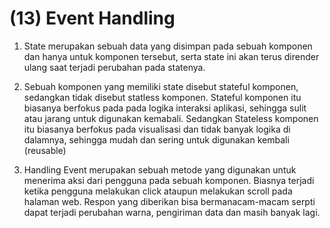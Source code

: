 # (13) Event Handling

1. State merupakan sebuah data yang disimpan pada sebuah komponen dan hanya untuk komponen tersebut, serta state ini akan terus dirender ulang saat terjadi perubahan pada statenya.

2. Sebuah komponen yang memiliki state disebut stateful komponen, sedangkan tidak disebut statless komponen. Stateful komponen itu biasanya berfokus pada pada logika interaksi aplikasi, sehingga sulit atau jarang untuk digunakan kemabali. Sedangkan Stateless komponen itu biasanya berfokus pada visualisasi dan tidak banyak logika di dalamnya, sehingga mudah dan sering untuk digunakan kembali (reusable)

3. Handling Event merupakan sebuah metode yang digunakan untuk menerima aksi dari pengguna pada sebuah komponen. Biasnya terjadi ketika pengguna melakukan click ataupun melakukan scroll pada halaman web. Respon yang diberikan bisa bermanacam-macam serpti dapat terjadi perubahan warna, pengiriman data dan masih banyak lagi.
